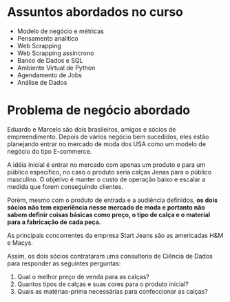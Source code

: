 # Assuntos abordados no curso

* Modelo de negócio e métricas
* Pensamento analítico
* Web Scrapping
* Web Scrapping assíncrono
* Banco de Dados e SQL
* Ambiente Virtual de Python
* Agendamento de Jobs
* Análise de Dados

# Problema de negócio abordado

Eduardo e Marcelo são dois brasileiros, amigos e sócios de empreendimento. Depois de vários
negócio bem sucedidos, eles estão planejando entrar no mercado de moda dos USA como um
modelo de negócio do tipo E-commerce.

A idéia inicial é entrar no mercado com apenas um produto e para um público específico, no caso
o produto seria calças Jenas para o público masculino. O objetivo é manter o custo de operação
baixo e escalar a medida que forem conseguindo clientes.

Porém, mesmo com o produto de entrada e a audiência definidos, <b>os dois sócios não tem experiência
nesse mercado de moda e portanto não sabem definir coisas básicas como preço, o tipo de calça e
o material para a fabricação de cada peça. </b>

As principais concorrentes da empresa Start Jeans são as americadas H&M e Macys.

Assim, os dois sócios contrataram uma consultoria de Ciência de Dados para responder as seguintes
perguntas: 
1. Qual o melhor preço de venda para as calças? 
2. Quantos tipos de calças e suas cores para o produto inicial? 
3. Quais as matérias-prima necessárias para confeccionar as calças?





